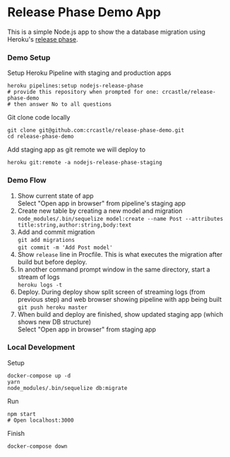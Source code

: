 # Release Phase Demo App

This is a simple Node.js app to show the a database migration using Heroku's [release phase](https://devcenter.heroku.com/articles/release-phase).

### Demo Setup
Setup Heroku Pipeline with staging and production apps
```
heroku pipelines:setup nodejs-release-phase
# provide this repository when prompted for one: crcastle/release-phase-demo
# then answer No to all questions
```

Git clone code locally
```
git clone git@github.com:crcastle/release-phase-demo.git
cd release-phase-demo
```

Add staging app as git remote we will deploy to
```
heroku git:remote -a nodejs-release-phase-staging
```

### Demo Flow
1. Show current state of app  
  Select "Open app in browser" from pipeline's staging app
1. Create new table by creating a new model and migration  
  `node_modules/.bin/sequelize model:create --name Post --attributes title:string,author:string,body:text`
1. Add and commit migration  
  `git add migrations`  
  `git commit -m 'Add Post model'`
1. Show `release` line in Procfile. This is what executes the migration after build but before deploy.
1. In another command prompt window in the same directory, start a stream of logs  
  `heroku logs -t`
1. Deploy. During deploy show split screen of streaming logs (from previous step) and web browser showing pipeline with app being built  
  `git push heroku master`
1. When build and deploy are finished, show updated staging app (which shows new DB structure)  
  Select "Open app in browser" from staging app

### Local Development
Setup
```
docker-compose up -d
yarn
node_modules/.bin/sequelize db:migrate
```

Run
```
npm start
# Open localhost:3000
```

Finish
```
docker-compose down
```

